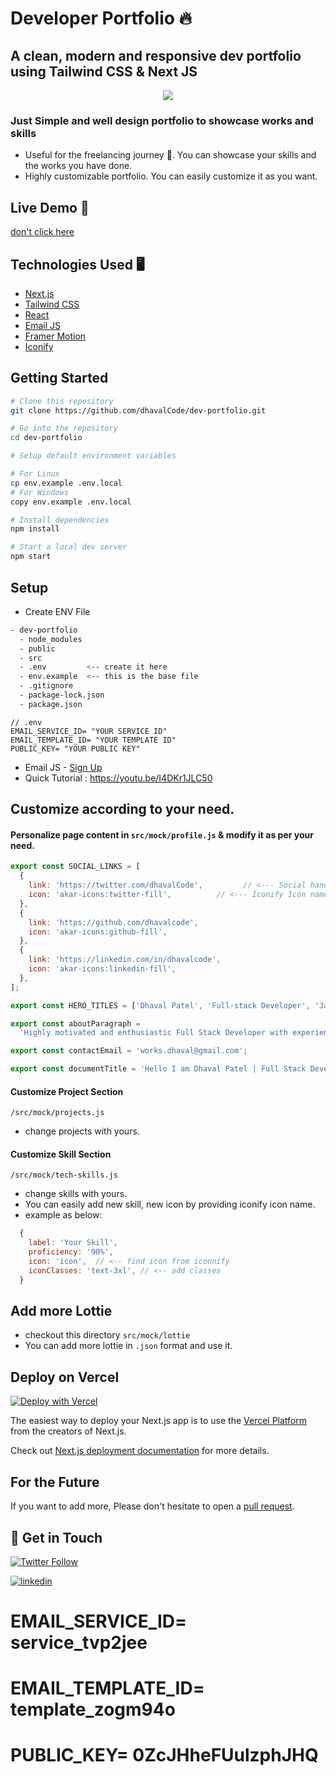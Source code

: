 # Developer Portfolio 🔥 


## A clean, modern and responsive dev portfolio using Tailwind CSS & Next JS


<p align="center">
  <kbd>
    <img src="https://s9.gifyu.com/images/overview.gif"></img>
  </kbd>
</p>

### Just Simple and well design portfolio to showcase works and skills
 - Useful for the freelancing journey 🚀. You can showcase your skills and the works you have done.   
 - Highly customizable portfolio. You can easily customize it as you want.     

## Live Demo 🚀
[don't click here](https://dhavalcode.com)

## Technologies Used 🖥️

- [Next.js](https://nextjs.org/)
- [Tailwind CSS](https://tailwindcss.com/)
- [React](https://reactjs.org/)
- [Email JS](https://www.emailjs.com/)
- [Framer Motion](https://www.framer.com/motion/)
- [Iconify](https://iconify.design/)



## Getting Started

```bash
# Clone this repository
git clone https://github.com/dhavalCode/dev-portfolio.git

# Go into the repository
cd dev-portfolio

# Setup default environment variables

# For Linux
cp env.example .env.local
# For Windows
copy env.example .env.local

# Install dependencies
npm install

# Start a local dev server
npm start
```

## Setup 

- Create ENV File 

```bash
- dev-portfolio
  - node_modules
  - public
  - src
  - .env         <-- create it here
  - env.example  <-- this is the base file
  - .gitignore
  - package-lock.json
  - package.json
```

```env
// .env
EMAIL_SERVICE_ID= "YOUR SERVICE ID"
EMAIL_TEMPLATE_ID= "YOUR TEMPLATE ID"
PUBLIC_KEY= "YOUR PUBLIC KEY"
```
- Email JS - [Sign Up](https://dashboard.emailjs.com/sign-up)
- Quick Tutorial : https://youtu.be/I4DKr1JLC50



## Customize according to your need.

#### Personalize page content in `src/mock/profile.js` & modify it as per your need.

```javascript
export const SOCIAL_LINKS = [
  {
    link: 'https://twitter.com/dhavalCode',         // <--- Social handle Link
    icon: 'akar-icons:twitter-fill',          // <--- Iconify Icon name
  },
  {
    link: 'https://github.com/dhavalcode',
    icon: 'akar-icons:github-fill',
  },
  {
    link: 'https://linkedin.com/in/dhavalcode',
    icon: 'akar-icons:linkedin-fill',
  },
];

export const HERO_TITLES = ['Dhaval Patel', 'Full-stack Developer', 'Javascript Enthusiast'];

export const aboutParagraph =
  'Highly motivated and enthusiastic Full Stack Developer with experience in designing, developing and maintaining web applications using technologies such as JavaScript, React, Node.js. ';

export const contactEmail = 'works.dhaval@gmail.com';

export const documentTitle = 'Hello I am Dhaval Patel | Full Stack Developer | Javascript Enthusiast'


```

#### Customize Project Section

 `/src/mock/projects.js`
 
 - change projects with yours.

#### Customize Skill Section

 `/src/mock/tech-skills.js`
  
  - change skills with yours.
  - You can easily add new skill, new icon by providing iconify icon name.
  - example as below: 
```javascript
  {
    label: 'Your Skill',
    proficiency: '90%',
    icon: 'icon',  // <-- find icon from iconnify
    iconClasses: 'text-3xl', // <-- add classes
  }
```

## Add more Lottie
- checkout this directory `src/mock/lottie`
- You can add more lottie in `.json` format and use it. 


## Deploy on Vercel
[![Deploy with Vercel](https://vercel.com/button)](https://vercel.com/new/clone?repository-url=https%3A%2F%2Fgithub.com%2FdhavalCode%2Fdev-portfolio%2F)

The easiest way to deploy your Next.js app is to use the [Vercel Platform](https://vercel.com/new?utm_medium=default-template&filter=next.js&utm_source=create-next-app&utm_campaign=create-next-app-readme) from the creators of Next.js.

Check out [Next.js deployment documentation](https://nextjs.org/docs/deployment) for more details.


## For the Future
If you want to add more, Please don't hesitate to open a [pull request](https://github.com/dhavalCode/dev-portfolio/pulls).


##  👋 Get in Touch

[![Twitter Follow](https://img.shields.io/twitter/follow/dhavalcode?style=social)](https://twitter.com/dhavalCode)

[![linkedin](https://img.shields.io/badge/linkedin-0A66C2?style=for-the-badge&logo=linkedin&logoColor=white)](https://www.linkedin.com/in/dhavalcode) 







# EMAIL_SERVICE_ID= service_tvp2jee
# EMAIL_TEMPLATE_ID= template_zogm94o
# PUBLIC_KEY= 0ZcJHheFUulzphJHQ
